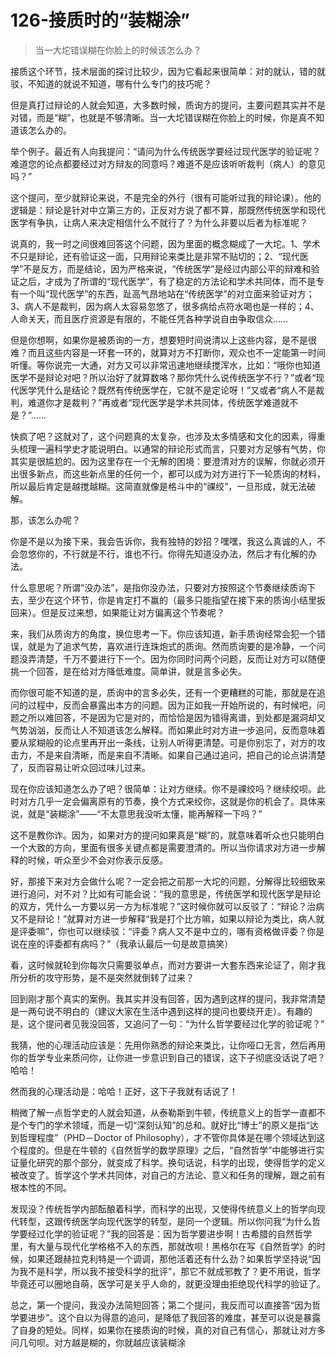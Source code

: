 # 126-接质时的“装糊涂”

> 当一大坨错误糊在你脸上的时候该怎么办？

接质这个环节，技术层面的探讨比较少，因为它看起来很简单：对的就认，错的就驳，不知道的就说不知道，哪有什么专门的技巧呢？

但是真打过辩论的人就会知道，大多数时候，质询方的提问，主要问题其实并不是对错，而是“糊”，也就是不够清晰。当一大坨错误糊在你脸上的时候，你是真不知道该怎么办的。

举个例子。最近有人向我提问：“请问为什么传统医学要经过现代医学的验证呢？难道您的论点都要经过对方辩友的同意吗？难道不是应该听听裁判（病人）的意见吗？”

这个提问，至少就辩论来说，不是完全的外行（很有可能听过我的辩论课）。他的逻辑是：辩论是针对中立第三方的，正反对方说了都不算，那既然传统医学和现代医学有争执，让病人来决定相信什么不就行了？为什么非要以后者为标准呢？

说真的，我一时之间很难回答这个问题，因为里面的概念糊成了一大坨。1、学术不只是辩论，还有验证这一面，只用辩论来类比是非常不贴切的；2、“现代医学”不是反方，而是结论，因为严格来说，“传统医学”是经过内部公平的辩难和验证之后，才成为了所谓的“现代医学”，有了稳定的方法论和学术共同体，而不是专有一个叫“现代医学”的东西，趾高气昂地站在“传统医学”的对立面来验证对方；3、病人不是裁判，因为病人太容易忽悠了，很多病给点符水喝也是一样的；4、人命关天，而且医疗资源是有限的，不能任凭各种学说自由争取信众……

但是你想啊，如果你是被质询的一方，想要短时间说清以上这些内容，是不是很难？而且这些内容是一环套一环的，就算对方不打断你，观众也不一定能第一时间听懂。等你说完一大通，对方又可以非常迅速地继续搅浑水，比如：“哦你也知道医学不是辩论对吧？所以治好了就算数咯？那你凭什么说传统医学不行？”或者“现代医学凭什么是结论？既然有传统医学在，它就不是定论呀！”又或者“病人不是裁判，难道你才是裁判？”再或者“现代医学是学术共同体，传统医学难道就不是？”……

快疯了吧？这就对了，这个问题真的太复杂，也涉及太多情感和文化的因素，得重头梳理一遍科学史才能说明白。以通常的辩论形式而言，只要对方足够有气势，你其实是很尴尬的。因为这里存在一个无解的困境：要澄清对方的误解，你就必须开出很多新点，而这些新点里的任何一个，都可以成为对方进行下一轮质询的材料，所以最后肯定是越搅越糊。这简直就像是格斗中的“祼绞”，一旦形成，就无法破解。

那，该怎么办呢？

你是不是以为接下来，我会告诉你，我有独特的妙招？嘿嘿，我这么真诚的人，不会忽悠你的，不行就是不行，谁也不行。你得先知道没办法，然后才有化解的办法。

什么意思呢？所谓“没办法”，是指你没办法，只要对方按照这个节奏继续质询下去，至少在这个环节，你是肯定打不赢的（最多只能指望在接下来的质询小结里扳回来）。但是反过来想，如果能让对方偏离这个节奏呢？

来，我们从质询方的角度，换位思考一下。你应该知道，新手质询经常会犯一个错误，就是为了追求气势，喜欢进行连珠炮式的质询。然而质询要的是冷静，一个问题没弄清楚，千万不要进行下一个。因为你同时问两个问题，反而让对方可以随便挑一个回答，是在给对方降低难度。简单讲，就是言多必失。

而你很可能不知道的是，质询中的言多必失，还有一个更糟糕的可能，那就是在追问的过程中，反而会暴露出本方的问题。因为正如我一开始所说的，有时候吧，问题之所以难回答，不是因为它是对的，而恰恰是因为错得离谱，到处都是漏洞却又气势汹汹，反而让人不知道该怎么解释。而如果此时对方进一步追问，反而意味着要从浆糊般的论点里再开出一条线，让别人听得更清楚。可是你别忘了，对方的攻击力，不是来自清晰，而是来自不清晰。如果自己通过追问，把自己的论点讲清楚了，反而容易让听众回过味儿过来。

现在你应该知道怎么办了吧？很简单：让对方继续。你不是祼绞吗？继续绞呗。此时对方几乎一定会偏离原有的节奏，换个方式来绞你，这就是你的机会了。具体来说，就是“装糊涂”——“不太意思我没听太懂，能再解释一下吗？”

这不是教你诈。因为，如果对方的提问如果真是“糊”的，就意味着听众也只能明白一个大致的方向，里面有很多关键点都是需要澄清的。所以当你请求对方进一步解释的时候，听众至少不会对你表示反感。

好，那接下来对方会做什么呢？一定会把之前那一大坨的问题，分解得比较细致来进行追问，对不对？比如有可能会说：“我的意思是，传统医学和现代医学是辩论的双方，凭什么一方要以另一方为标准呢？”这时候你就可以反驳了：“辩论？治病又不是辩论！”就算对方进一步解释“我是打个比方嘛，如果以辩论为类比，病人就是评委嘛”，你也可以继续驳：“评委？病人又不是中立的，哪有资格做评委？你是说在座的评委都有病吗？”（我承认最后一句是故意搞笑）

看，这时候就轮到你每次只需要驳单点，而对方要讲一大套东西来论证了，刚才我所分析的攻守形势，是不是突然就倒转了过来？

回到刚才那个真实的案例。我其实并没有回答，因为遇到这样的提问，我非常清楚是一两句说不明白的（建议大家在生活中遇到这样的提问也要绕开走）。有趣的是，这个提问者见我没回答，又追问了一句：“为什么哲学要经过化学的验证呢？”

我猜，他的心理活动应该是：先用你熟悉的辩论来类比，让你哑口无言，然后再用你的哲学专业来质问你，让你进一步意识到自己的错误，这下子彻底没话说了吧？哈哈！

然而我的心理活动是：哈哈！正好，这下子我就有话说了！

稍微了解一点哲学史的人就会知道，从泰勒斯到牛顿，传统意义上的哲学一直都不是个专门的学术领域，而是一切“深刻认知”的总和。就好比“博士”的原义是指“达到哲理程度”（PHD－Doctor of Philosophy），才不管你具体是在哪个领域达到这个程度的。但是在牛顿的《自然哲学的数学原理》之后，“自然哲学”中能够进行实证量化研究的那个部分，就变成了科学。换句话说，科学的出现，使得哲学的定义被改变了。哲学这个学术共同体，对自己的方法论、意义和任务的理解，跟之前有根本性的不同。

发现没？传统哲学内部酝酿着科学，而科学的出现，又使得传统意义上的哲学向现代转型，这跟传统医学向现代医学的转型，是同一个逻辑。所以你问我“为什么哲学要经过化学的验证呢？”我的回答是：因为哲学要进步啊！古希腊的自然哲学里，有大量与现代化学格格不入的东西，那就改呗！黑格尔在写《自然哲学》的时候，如果还跟赫拉克利特是一个调调，那他活着还有什么劲？如果哲学坚持说“因为我不是科学，所以我不接受科学的批评”，那它不就成邪教了？更不用说，哲学毕竟还可以圈地自萌，医学可是关乎人命的，就更没理由拒绝现代科学的验证了。

总之，第一个提问，我没办法简短回答；第二个提问，我反而可以直接答“因为哲学要进步”。这个自以为得意的追问，是降低了我回答的难度，甚至可以说是暴露了自身的短处。同样，如果你在接质询的时候，真的对自己有信心，那就让对方多问几句呗。对方越是糊的，你就越应该装糊涂